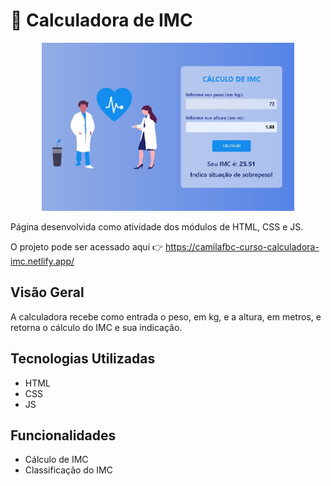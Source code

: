 # 🚴 Calculadora de IMC

<div align="center">
  <img width="80%" src="https://github.com/camilafbc/curso-tecnico-desenvolvimento-de-sistemas-senac/blob/main/web-calculadora-imc/to-readme.jpg?raw=true">
</div>

Página desenvolvida como atividade dos módulos de HTML, CSS e JS. 

O projeto pode ser acessado aqui 👉 https://camilafbc-curso-calculadora-imc.netlify.app/

## Visão Geral

A calculadora recebe como entrada o peso, em kg, e a altura, em metros, e retorna o cálculo do IMC e sua indicação.

## Tecnologias Utilizadas

- HTML
- CSS
- JS

## Funcionalidades

- Cálculo de IMC
- Classificação do IMC
